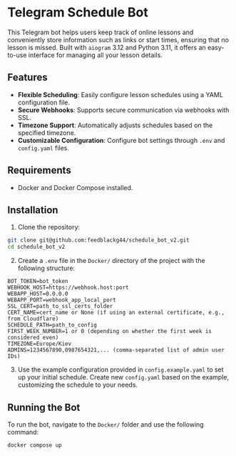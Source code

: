 # Telegram Schedule Bot

This Telegram bot helps users keep track of online lessons and conveniently store information such as links or start times, ensuring that no lesson is missed. Built with `aiogram` 3.12 and Python 3.11, it offers an easy-to-use interface for managing all your lesson details.

## Features
- **Flexible Scheduling**: Easily configure lesson schedules using a YAML configuration file.
- **Secure Webhooks**: Supports secure communication via webhooks with SSL.
- **Timezone Support**: Automatically adjusts schedules based on the specified timezone.
- **Customizable Configuration**: Configure bot settings through `.env` and `config.yaml` files.

## Requirements

- Docker and Docker Compose installed.

## Installation

1. Clone the repository:
```bash
git clone git@github.com:feedblackg44/schedule_bot_v2.git
cd schedule_bot_v2
```
2. Create a `.env` file in the `Docker/` directory of the project with the following structure:
```env
BOT_TOKEN=bot_token
WEBHOOK_HOST=https://webhook.host:port
WEBAPP_HOST=0.0.0.0
WEBAPP_PORT=webhook_app_local_port
SSL_CERT=path_to_ssl_certs_folder
CERT_NAME=cert_name or None (if using an external certificate, e.g., from Cloudflare)
SCHEDULE_PATH=path_to_config
FIRST_WEEK_NUMBER=1 or 0 (depending on whether the first week is considered even)
TIMEZONE=Europe/Kiev
ADMINS=1234567890,0987654321,... (comma-separated list of admin user IDs)
```
3. Use the example configuration provided in `config.example.yaml` to set up your initial schedule. 
Create new `config.yaml` based on the example, customizing the schedule to your needs.

## Running the Bot

To run the bot, navigate to the `Docker/` folder and use the following command:

```bash
docker compose up
```
